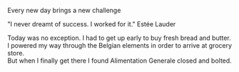 Every new day brings a new challenge <br>

"I never dreamt of success. I worked for it." Estée Lauder <br>

Today was no exception. I had to get up early to buy fresh bread and butter. <br>
I powered my way through the Belgian elements in order to arrive at grocery store. <br>
But when I finally get there I found Alimentation Generale closed and bolted. <br>
